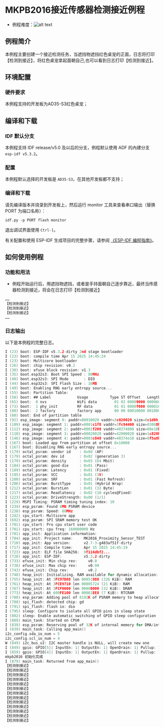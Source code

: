 # MKPB2016接近传感器检测接近例程

- 例程难度：![alt text](../../../docs/_static/level_basic.png "初级")


## 例程简介

本例程主要创建一个接近检测任务，当遮挡物遮挡红色桌宠的正面，日志将打印【检测到接近】，将红色桌宠拿起面朝自己,也可以看到日志打印【检测到接近】。


## 环境配置

### 硬件要求

本例程支持的开发板为AD35-S3红色桌宠；


## 编译和下载

### IDF 默认分支

本例程支持 IDF release/v5.0 及以后的分支，例程默认使用 ADF 的內建分支 `esp-idf v5.3.2`。

### 配置

本例程默认选择的开发板是 `AD35-S3`，在其他开发板都不支持；

### 编译和下载

请先编译版本并烧录到开发板上，然后运行 monitor 工具来查看串口输出（替换 PORT 为端口名称）：

```
idf.py -p PORT flash monitor
```

退出调试界面使用 ``Ctrl-]``。

有关配置和使用 ESP-IDF 生成项目的完整步骤，请参阅 [《ESP-IDF 编程指南》](https://docs.espressif.com/projects/esp-idf/zh_CN/release-v5.3/esp32/index.html)。

## 如何使用例程

### 功能和用法

- 例程开始运行后，用遮挡物遮挡，或者是手持面朝自己逐步靠近，最终当传感器检测到接近，将会在日志打印【检测到接近】

```c
……
【检测到接近】
【检测到接近】
【检测到接近】
……
```


### 日志输出
以下是本例程的完整日志。

```c
I (23) boot: ESP-IDF v5.3.2-dirty 2nd stage bootloader
I (23) boot: compile time Apr 15 2025 14:45:24
I (23) boot: Multicore bootloader
I (26) boot: chip revision: v0.2
I (30) boot: efuse block revision: v1.3
I (35) boot.esp32s3: Boot SPI Speed : 80MHz
I (40) boot.esp32s3: SPI Mode       : DIO
I (44) boot.esp32s3: SPI Flash Size : 16MB
I (49) boot: Enabling RNG early entropy source...
I (55) boot: Partition Table:
I (58) boot: ## Label            Usage          Type ST Offset   Length
I (65) boot:  0 nvs              WiFi data        01 02 00009000 00006000
I (73) boot:  1 phy_init         RF data          01 01 0000f000 00001000
I (80) boot:  2 factory          factory app      00 00 00010000 00100000
I (88) boot: End of partition table
I (92) esp_image: segment 0: paddr=00010020 vaddr=3c020020 size=0c1d0h ( 49616) map
I (109) esp_image: segment 1: paddr=0001c1f8 vaddr=3fc94400 size=03008h ( 12296) load
I (112) esp_image: segment 2: paddr=0001f208 vaddr=40374000 size=00e10h (  3600) load
I (118) esp_image: segment 3: paddr=00020020 vaddr=42000020 size=1c820h (116768) map
I (146) esp_image: segment 4: paddr=0003c848 vaddr=40374e10 size=0f5a8h ( 62888) load
I (167) boot: Loaded app from partition at offset 0x10000
I (167) boot: Disabling RNG early entropy source...
I (179) octal_psram: vendor id    : 0x0d (AP)
I (179) octal_psram: dev id       : 0x02 (generation 3)
I (179) octal_psram: density      : 0x03 (64 Mbit)
I (184) octal_psram: good-die     : 0x01 (Pass)
I (189) octal_psram: Latency      : 0x01 (Fixed)
I (195) octal_psram: VCC          : 0x01 (3V)
I (200) octal_psram: SRF          : 0x01 (Fast Refresh)
I (206) octal_psram: BurstType    : 0x01 (Hybrid Wrap)
I (212) octal_psram: BurstLen     : 0x01 (32 Byte)
I (217) octal_psram: Readlatency  : 0x02 (10 cycles@Fixed)
I (223) octal_psram: DriveStrength: 0x00 (1/1)
I (229) MSPI Timing: PSRAM timing tuning index: 10
I (234) esp_psram: Found 8MB PSRAM device
I (238) esp_psram: Speed: 80MHz
I (242) cpu_start: Multicore app
I (692) esp_psram: SPI SRAM memory test OK
I (701) cpu_start: Pro cpu start user code
I (701) cpu_start: cpu freq: 160000000 Hz
I (701) app_init: Application information:
I (704) app_init: Project name:     MK2016_Proximity_Sensor_TEST
I (710) app_init: App version:      v2.7-3-g483af51f-dirty
I (717) app_init: Compile time:     Apr 15 2025 14:45:19
I (723) app_init: ELF file SHA256:  9f116dbf2...
I (728) app_init: ESP-IDF:          v5.3.2-dirty
I (733) efuse_init: Min chip rev:     v0.0
I (738) efuse_init: Max chip rev:     v0.99
I (743) efuse_init: Chip rev:         v0.2
I (748) heap_init: Initializing. RAM available for dynamic allocation:
I (755) heap_init: At 3FC97D88 len 00051988 (326 KiB): RAM
I (761) heap_init: At 3FCE9710 len 00005724 (21 KiB): RAM
I (767) heap_init: At 3FCF0000 len 00008000 (32 KiB): DRAM
I (773) heap_init: At 600FE100 len 00001EE8 (7 KiB): RTCRAM
I (780) esp_psram: Adding pool of 8192K of PSRAM memory to heap allocator
I (788) spi_flash: detected chip: gd
I (791) spi_flash: flash io: dio
I (795) sleep: Configure to isolate all GPIO pins in sleep state
I (802) sleep: Enable automatic switching of GPIO sleep configuration
I (809) main_task: Started on CPU0
I (839) esp_psram: Reserving pool of 32K of internal memory for DMA/internal allocations
I (839) main_task: Calling app_main()
i2c_config.sda_io_num = 5
i2c_config.scl_io_num = 4
W (849) i2c_bus_v2: I2C master handle is NULL, will create new one
I (849) gpio: GPIO[5]| InputEn: 1| OutputEn: 1| OpenDrain: 1| Pullup: 1| Pulldown: 0| Intr:0
I (859) gpio: GPIO[4]| InputEn: 1| OutputEn: 1| OpenDrain: 1| Pullup: 1| Pulldown: 0| Intr:0
mkpb2016 初始化完成
I (879) main_task: Returned from app_main()
【检测到接近】
【检测到接近】
【检测到接近】
【检测到接近】
【检测到接近】
【检测到接近】
【检测到接近】
【检测到接近】
【检测到接近】
【检测到接近】
【检测到接近】
【检测到接近】
【检测到接近】
```
